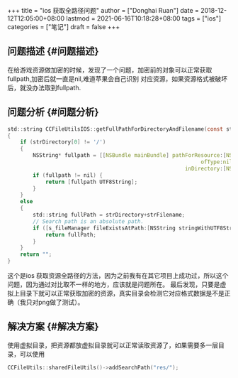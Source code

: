 +++
title = "ios 获取全路径问题"
author = ["Donghai Ruan"]
date = 2018-12-12T12:05:00+08:00
lastmod = 2021-06-16T10:18:28+08:00
tags = ["ios"]
categories = ["笔记"]
draft = false
+++

## 问题描述 {#问题描述}

在给游戏资源做加密的时候，发现了一个问题，加密前的对象可以正常获取fullpath,加密后就一直是nil,难道苹果会自己识别
对应资源，如果资源格式被破坏后，就没办法取到fullpath.
   <!--more-->


## 问题分析 {#问题分析}

```c
std::string CCFileUtilsIOS::getFullPathForDirectoryAndFilename(const std::string& strDirectory, const std::string& strFilename)
{
    if (strDirectory[0] != '/')
    {
        NSString* fullpath = [[NSBundle mainBundle] pathForResource:[NSString stringWithUTF8String:strFilename.c_str()]
                                                             ofType:nil
                                                        inDirectory:[NSString stringWithUTF8String:strDirectory.c_str()]];
        if (fullpath != nil) {
            return [fullpath UTF8String];
        }
    }
    else
    {
        std::string fullPath = strDirectory+strFilename;
        // Search path is an absolute path.
        if ([s_fileManager fileExistsAtPath:[NSString stringWithUTF8String:fullPath.c_str()]]) {
            return fullPath;
        }
    }
    return "";
}
```

这个是ios 获取资源全路径的方法，因为之前我有在其它项目上成功过，所以这个问题，因为通过对比取不一样的地方，应该就是问题所在。
最后发现，只要是虚拟上目录下就可以正常获取加密的资源，真实目录会检测它对应格式数据是不是正确（我只对png做了测试）。


## 解决方案 {#解决方案}

使用虚拟目录，把资源都放虚拟目录就可以正常读取资源了，如果需要多一层目录，可以使用

```c
CCFileUtils::sharedFileUtils()->addSearchPath("res/");
```
